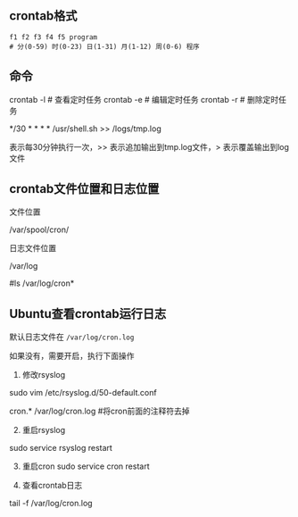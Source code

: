 ## crontab格式
```
f1 f2 f3 f4 f5 program
# 分(0-59) 时(0-23) 日(1-31) 月(1-12) 周(0-6) 程序
```

## 命令

crontab -l # 查看定时任务
crontab -e # 编辑定时任务
crontab -r # 删除定时任务


*/30 * * * * /usr/shell.sh >> /logs/tmp.log

表示每30分钟执行一次，>> 表示追加输出到tmp.log文件，> 表示覆盖输出到log文件





## crontab文件位置和日志位置

文件位置

/var/spool/cron/

日志文件位置

/var/log

#ls /var/log/cron*





## Ubuntu查看crontab运行日志

默认日志文件在 `/var/log/cron.log`

如果没有，需要开启，执行下面操作

1. 修改rsyslog

sudo vim /etc/rsyslog.d/50-default.conf

cron.*   /var/log/cron.log #将cron前面的注释符去掉 

2. 重启rsyslog

sudo  service rsyslog  restart

3. 重启cron
sudo service cron restart

4. 查看crontab日志

tail -f /var/log/cron.log 


